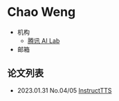 # Chao Weng

- 机构
  - [腾讯 AI Lab](../Institutions/TecentAI.md)
- 邮箱

## 论文列表

- 2023.01.31 No.04/05 [InstructTTS](../Models/Prompt/2023.01.31_InstructTTS.md)